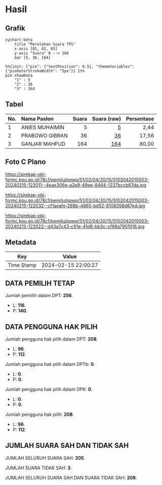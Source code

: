 # Hasil

## Grafik

```mermaid
xychart-beta
    title "Perolehan Suara TPS"
    x-axis [01, 02, 03]
    y-axis "Suara" 0 --> 164
    bar [5, 36, 164]
```

```mermaid
%%{init: {"pie": {"textPosition": 0.5}, "themeVariables": {"pieOuterStrokeWidth": "5px"}} }%%
pie showData
    "1" : 5
    "2" : 36
    "3" : 164
```

## Tabel

| No. | Nama Paslon    | Suara | Suara (raw) | Persentase |
|:--- |:-------------- | -----:| -----------:| ----------:|
| 1   | ANIES MUHAIMIN | 5     | [5][p-1]    | 2,44       |
| 2   | PRABOWO GIBRAN | 36    | [36][p-2]   | 17,56      |
| 3   | GANJAR MAHFUD  | 164   | [164][p-3]  | 80,00      |


[p-1]: https://github.com/gigit-pemilu/pemilu-2024-51-bali/blob/main/pilpres/hitung-suara/sub/51-bali/sub/02-tabanan/sub/04-kerambitan/sub/2015-timpag/sub/003-tps/sub/paslon-1.txt
[p-2]: https://github.com/gigit-pemilu/pemilu-2024-51-bali/blob/main/pilpres/hitung-suara/sub/51-bali/sub/02-tabanan/sub/04-kerambitan/sub/2015-timpag/sub/003-tps/sub/paslon-2.txt
[p-3]: https://github.com/gigit-pemilu/pemilu-2024-51-bali/blob/main/pilpres/hitung-suara/sub/51-bali/sub/02-tabanan/sub/04-kerambitan/sub/2015-timpag/sub/003-tps/sub/paslon-3.txt

## Foto C Plano

https://sirekap-obj-formc.kpu.go.id/78c1/pemilu/ppwp/51/02/04/20/15/5102042015003-20240215-122011--4eae306e-a2e9-49ee-8464-1237bccb87da.jpg

https://sirekap-obj-formc.kpu.go.id/78c1/pemilu/ppwp/51/02/04/20/15/5102042015003-20240215-122032--cf1aeafe-288b-4865-bd52-8108358d87ed.jpg

https://sirekap-obj-formc.kpu.go.id/78c1/pemilu/ppwp/51/02/04/20/15/5102042015003-20240215-122022--d43a7c43-c91e-41d8-bb3c-cf98a7901016.jpg


## Metadata

| Key        | Value               |
| ---------- | ------------------- |
| Time Stamp | 2024-02-15 22:00:27 |


## DATA PEMILIH TETAP

Jumlah pemilih dalam DPT: **256**.
 * L: **116**.
 * P: **140**.

## DATA PENGGUNA HAK PILIH

Jumlah pengguna hak pilih dalam DPT: **208**.
 * L: **96**.
 * P: **112**.

Jumlah pengguna hak pilih dalam DPTb: **0**.
 * L: **0**.
 * P: **0**.

Jumlah pengguna hak pilih dalam DPK: **0**.
 * L: **0**.
 * P: **0**.

Jumlah pengguna hak pilih: **208**.
 * L: **96**.
 * P: **112**.

## JUMLAH SUARA SAH DAN TIDAK SAH

JUMLAH SELURUH SUARA SAH: **205**.

JUMLAH SUARA TIDAK SAH: **3**.

JUMLAH SELURUH SUARA SAH DAN SUARA TIDAK SAH: **208**.


